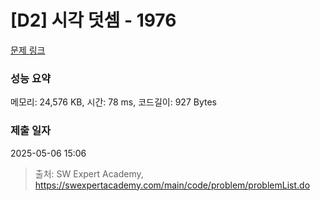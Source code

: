 # [D2] 시각 덧셈 - 1976 

[문제 링크](https://swexpertacademy.com/main/code/problem/problemDetail.do?contestProbId=AV5PttaaAZIDFAUq) 

### 성능 요약

메모리: 24,576 KB, 시간: 78 ms, 코드길이: 927 Bytes

### 제출 일자

2025-05-06 15:06



> 출처: SW Expert Academy, https://swexpertacademy.com/main/code/problem/problemList.do